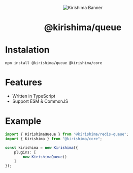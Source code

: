 <div align="center">

![Kirishima Banner](https://cdn.discordapp.com/attachments/891939988088975372/931079377771450388/kirishima-ship-banner.png)

# @kirishima/queue

</div>

# Instalation 
```
npm install @kirishima/queue @kirishima/core
```

# Features
- Written in TypeScript
- Support ESM & CommonJS

# Example 
```ts
import { KirishimaQueue } from "@kirishima/redis-queue";
import { Kirishima } from "@kirishima/core";

const kirishima = new Kirishima({
    plugins: [
        new KirishimaQueue()
    ]
});
```
